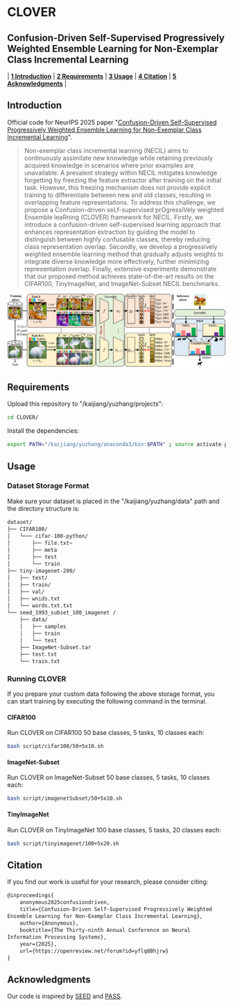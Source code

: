 # CLOVER 
## Confusion-Driven Self-Supervised Progressively Weighted Ensemble Learning for Non-Exemplar Class Incremental Learning

| **[1 Introduction](#introduction)** 
| **[2 Requirements](#requirements)**
| **[3 Usage](#usage)**
| **[4 Citation](#citation)**
| **[5 Acknowledgments](#acknowledgments)** |

<a id="introduction"></a>
## Introduction

Official code for NeurIPS 2025 paper "[Confusion-Driven Self-Supervised Progressively Weighted Ensemble Learning for Non-Exemplar Class Incremental Learning]()".

> Non-exemplar class incremental learning (NECIL) aims to continuously assimilate new knowledge while retaining previously acquired knowledge in scenarios where prior examples are unavailable. A prevalent strategy within NECIL mitigates knowledge forgetting by freezing the feature extractor after training on the initial task. However, this freezing mechanism does not provide explicit training to differentiate between new and old classes, resulting in overlapping feature representations. To address this challenge, we propose a Confusion-driven seLf-supervised prOgressiVely weighted Ensemble leaRning (CLOVER) framework for NECIL. Firstly, we introduce a confusion-driven self-supervised learning approach that enhances representation extraction by guiding the model to distinguish between highly confusable classes, thereby reducing class representation overlap. Secondly, we develop a progressively weighted ensemble learning method that gradually adjusts weights to integrate diverse knowledge more effectively, further minimizing representation overlap. Finally, extensive experiments demonstrate that our proposed method achieves state-of-the-art results on the CIFAR100, TinyImageNet, and ImageNet-Subset NECIL benchmarks.

[//]: # (<div align=center><img src="CLOVER.png", width="90%"></div>)
![image](CLOVER.png?raw=true "inference")

<a id="requirements"></a>
## Requirements

Upload this repository to "/kaijiang/yuzhang/projects":

```bash
cd CLOVER/
```

Install the dependencies:

```bash
export PATH="/kaijiang/yuzhang/anaconda3/bin:$PATH" ; source activate project1 ; cd /kaijiang/yuzhang/projects/CLOVER/
```

<a id="usage"></a>

## Usage

### Dataset Storage Format

Make sure your dataset is placed in the "/kaijiang/yuzhang/data" path and the directory structure is:

```
dataset/
├── CIFAR100/
│   └─── cifar-100-python/
│       ├── file.txt~
│       ├── meta
│       ├── test
│       └── train
├── tiny-imagenet-200/
│   ├── test/
│   ├── train/
│   ├── val/
│   ├── wnids.txt
│   └── words.txt.txt
└── seed_1993_subset_100_imagenet /
    ├── data/
    │   ├── samples
    │   ├── train
    │   └── test
    ├── ImageNet-Subset.tar
    ├── test.txt
    └── train.txt
```

### Running CLOVER

If you prepare your custom data following the above storage format, you can start training by executing the following command in the terminal.

#### CIFAR100

Run CLOVER on CIFAR100 50 base classes, 5 tasks, 10 classes each:
```bash
bash script/cifar100/50+5x10.sh
```

#### ImageNet-Subset

Run CLOVER on ImageNet-Subset 50 base classes, 5 tasks, 10 classes each:
```bash
bash script/imagenetSubset/50+5x10.sh
```

#### TinyImageNet

Run CLOVER on TinyImageNet 100 base classes, 5 tasks, 20 classes each:
```bash
bash script/tinyimagenet/100+5x20.sh
```


<a id="citation"></a>

## Citation

If you find our work is useful for your research, please consider citing:

```
@inproceedings{
    anonymous2025confusiondriven,
    title={Confusion-Driven Self-Supervised Progressively Weighted Ensemble Learning for Non-Exemplar Class Incremental Learning},
    author={Anonymous},
    booktitle={The Thirty-ninth Annual Conference on Neural Information Processing Systems},
    year={2025},
    url={https://openreview.net/forum?id=yflq8Bhjrw}
}
```

<a id="acknowledgments"></a>

## Acknowledgments

Our code is inspired by [SEED](https://github.com/grypesc/SEED) and [PASS](https://github.com/Impression2805/CVPR21_PASS).
